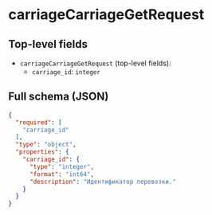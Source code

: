 # carriageCarriageGetRequest

## Top-level fields
- `carriageCarriageGetRequest` (top-level fields):
  - `carriage_id`: `integer`

## Full schema (JSON)
```json
{
  "required": [
    "carriage_id"
  ],
  "type": "object",
  "properties": {
    "carriage_id": {
      "type": "integer",
      "format": "int64",
      "description": "Идентификатор перевозки."
    }
  }
}
```
